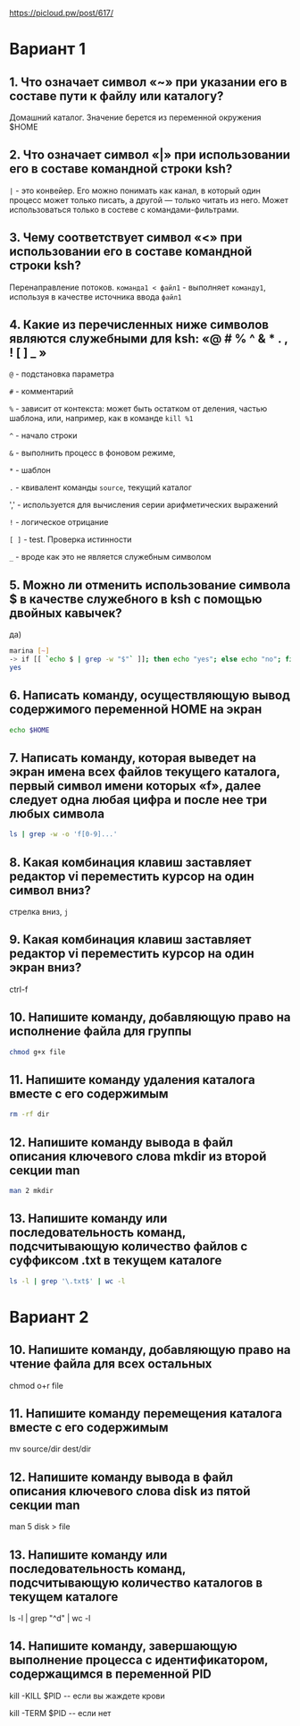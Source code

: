 https://picloud.pw/post/617/

# Вариант 1

## 1.	Что означает символ «~» при указании его в составе пути к файлу или каталогу?

Домашний каталог. Значение берется из переменной окружения $HOME

## 2.	Что означает символ «|» при использовании его в составе командной строки ksh?

`|` - это конвейер. Его можно понимать как канал, в который один процесс может только писать, а другой — только читать из него. Может использоваться только в состеве с командами-фильтрами.

## 3.	Чему соответствует символ «<» при использовании его в составе командной строки ksh?

Перенаправление потоков. `команда1 < файл1` - выполняет `команду1`, используя в качестве источника ввода `файл1`

## 4.	Какие из перечисленных ниже символов являются служебными для ksh: «@ # % ^ & * . , ! [ ] _ »

`@` - подстановка параметра

`#` - комментарий

`%` - зависит от контекста: может быть остатком от деления, частью шаблона, или, например, как в команде `kill %1`

`^` - начало строки  

`&` - выполнить процесс в фоновом режиме, 

`*` - шаблон

`.` - квивалент команды `source`, текущий каталог

',' - используется для вычисления серии арифметических выражений

`!` - логическое отрицание

`[ ]` - test. Проверка истинности

`_` - вроде как это не является служебным символом

 ## 5.	Можно ли отменить использование символа $ в качестве служебного в ksh с помощью двойных кавычек?
 
 да)
 
```bash
marina [~]
-> if [[ `echo $ | grep -w "$"` ]]; then echo "yes"; else echo "no"; fi
yes
```

## 6.	Написать команду, осуществляющую вывод содержимого переменной HOME на экран

```bash
echo $HOME
```

## 7.	Написать команду, которая выведет на экран имена всех файлов текущего каталога, первый символ имени которых «f», далее следует одна любая цифра и после нее три любых символа

```bash
ls | grep -w -o 'f[0-9]...'
```

## 8.	Какая комбинация клавиш заставляет редактор vi переместить курсор на один символ вниз?

стрелка вниз, `j`

## 9.	Какая комбинация клавиш заставляет редактор vi переместить курсор на один экран вниз?

ctrl-f

## 10.	Напишите команду, добавляющую право на исполнение файла для группы

```bash
chmod g+x file
```

## 11.	Напишите команду удаления каталога вместе с его содержимым

```bash
rm -rf dir
```

## 12.	Напишите команду вывода в файл описания ключевого слова mkdir из второй секции man

```bash
man 2 mkdir
```

## 13.	Напишите команду или последовательность команд, подсчитывающую количество файлов с суффиксом .txt в текущем каталоге

```bash
ls -l | grep '\.txt$' | wc -l
```

# Вариант 2

## 10. Напишите команду, добавляющую право на чтение файла для всех остальных
chmod o+r file

## 11. Напишите команду перемещения каталога вместе с его содержимым
mv source/dir dest/dir

## 12. Напишите команду вывода в файл описания ключевого слова disk из пятой секции man
man 5 disk > file

## 13. Напишите команду или последовательность команд, подсчитывающую количество каталогов в текущем каталоге
ls -l | grep "^d" | wc -l

## 14. Напишите команду, завершающую выполнение процесса с идентификатором, содержащимся в переменной PID
kill -KILL $PID -- если вы жаждете крови

kill -TERM $PID -- если нет
